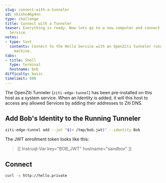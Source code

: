 ```yaml
---
slug: connect-with-a-tunneler
id: nkixhn46p4nn
type: challenge
title: Connect with a Tunneler
teaser: Everything is ready. Now lets go to a new computer and connect to the Hello
  Service.
notes:
- type: text
  contents: Connect to the Hello Service with an OpenZiti tunneler running on a different
    machine.
tabs:
- title: Shell
  type: terminal
  hostname: bob
difficulty: basic
timelimit: 600
---
```


The OpenZiti Tunneler (`ziti-edge-tunnel`) has been pre-installed on this host as a system service. When an Identity is added, it will this host to access any allowed Services by adding their addresses to Ziti DNS.

## Add Bob's Identity to the Running Tunneler

```bash
ziti-edge-tunnel add --jwt "$(< /tmp/bob.jwt)" --identity Bob
```

The JWT enrollment token looks like this:
> [[ Instruqt-Var key="BOB_JWT" hostname="sandbox" ]]

## Connect

```bash
curl -s http://hello.private
```
